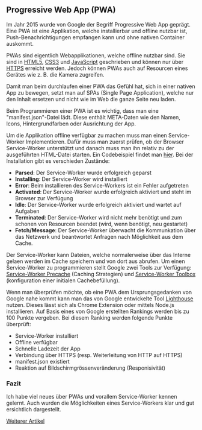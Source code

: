 ## Progressive Web App (PWA)
Im Jahr 2015 wurde von Google der Begriff Progressive Web App geprägt. Eine PWA ist eine Applikation, welche installierbar und offline nutzbar ist, Push-Benachrichtigungen empfangen kann und ohne nativen Container auskommt.


PWAs sind eigentlich Webapplikationen, welche offline nutzbar sind. Sie sind in [HTML5](/wiki/programmiersprachen/html), [CSS3](/wiki/programmiersprachen/css) und [JavaScript](/wiki/programmiersprachen/javascript) geschrieben und können nur über [HTTPS](/wiki/divers/protokolle/http) erreicht werden. Jedoch können PWAs auch auf Resourcen eines Gerätes wie z. B. die Kamera zugreifen.


Damit man beim durchlaufen einer PWA das Gefühl hat, sich in einer nativen App zu bewegen, setzt man auf SPAs (Single Page Application), welche nur den Inhalt ersetzen und nicht wie im Web die ganze Seite neu laden.


Beim Programmieren einer PWA ist es wichtig, dass man eine "manifest.json"-Datei lädt. Diese enthält META-Daten wie den Namen, Icons, Hintergrundfarben oder Ausrichtung der App.





Um die Applikation offline verfügbar zu machen muss man einen Service-Worker Implementieren. Dafür muss man zuerst prüfen, ob der Browser Service-Worker unterstützt und danach muss man ihn relativ zu der ausgeführten HTML-Datei starten. Ein Codebeispiel findet man [hier](https://developer.mozilla.org/en-US/docs/Web/API/ServiceWorker#Examples). Bei der Installation gibt es verschieden Zustände:


  * **Parsed**: Der Service-Worker wurde erfolgreich geparst
  * **Installing**: Der Service-Worker wird installiert
  * **Error**: Beim installieren des Service-Workers ist ein Fehler aufgetreten
  * **Activated**: Der Service-Worker wurde erfolgreich aktiviert und steht im Browser zur Verfügung
  * **Idle**: Der Service-Worker wurde erfolgreich aktiviert und wartet auf Aufgaben
  * **Terminated**: Der Service-Worker wird nicht mehr benötigt und zum schonen von Resourcen beendet (wird, wenn benötigt, neu gestartet)
  * **Fetch/Message**: Der Service-Worker überwacht die Kommunkation über das Netzwerk und beantwortet Anfragen nach Möglichkeit aus dem Cache.



Der Service-Worker kann Dateien, welche normalerweise über das Interne gelaen werden im Cache speichern und von dort aus abrufen. Um einen Service-Worker zu programmieren stellt Google zwei Tools zur Verfügung: [Service-Worker Precache](https://github.com/GoogleChrome/sw-precache) (Caching Strategien) und [Service-Worker Toolbox](https://github.com/GoogleChrome/sw-toolbox) (konfiguration einer initialen Cachebefüllung).





Wenn man überprüfen möchte, ob eine PWA dem Ursprungsgedanken von Google nahe kommt kann man das von Google entwickelte Tool [Lighthouse](https://developers.google.com/web/tools/lighthouse/) nutzen. Dieses lässt sich als Chrome Extension oder mittels Node.js installieren. Auf Basis eines von Google erstellten Rankings werden bis zu 100 Punkte vergeben. Bei diesem Ranking werden folgende Punkte überprüft:
  * Service-Worker installiert
  * Offline verfügbar
  * Schnelle Ladezeit der App 
  * Verbindung über HTTPS (resp. Weiterleitung von HTTP auf HTTPS)
  * manifest.json existiert
  * Reaktion auf Bildschirmgrössenveränderung (Responisivität)



### Fazit
Ich habe viel neues über PWAs und vorallem Service-Worker kennen gelernt. Auch wurden die Möglichkeiten eines Service-Workers klar und gut ersichtlich dargestellt.


[Weiterer Artikel](/artikel/phpmagazin/6.17/offline_was_nun) 